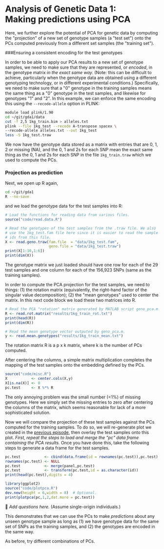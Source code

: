# Analysis of Genetic Data 1:<br>Making predictions using PCA

Here, we further explore fhe potential of PCA for genetic data by
computing the "projection" of a new set of genotype samples (a "test
set") onto the PCs computed previously from a different set samples
(the "training set").

###Ensuring a consistent encoding for the test genotypes

In order to be able to apply our PCA results to a new set of genotype
samples, we need to make sure that they are represented, or *encoded*,
in the genotype matrix *in the exact same way.* (Note: this can be
difficult to achieve, particularly when the genotype data are obtained
using a different genotyping technology, or in different experimental
conditions.) Specifically, we need to make sure that a "0" genotype in
the training samples means the same thing as a "0" genotype in the
test samples, and likewise for genotypes "1" and "2". In this example,
we can enforce the same encoding this using the `--recode-allele`
option in PLINK:

```bash
module load plink/1.90
cd ~/git/gda1/data
cut -f 2,5 1kg_train.bim > alleles.txt
plink --file 1kg_test --recode A-transpose spacex \
--recode-allele alleles.txt --out 1kg_test
less -S 1kg_test.traw
```

We now have the genotype data stored as a matrix with entries that are
0, 1, 2 or missing (NA), and the 0, 1 and 2s for each SNP mean the
exact same thing as the 0, 1 and 2s for each SNP in the file
`1kg_train.traw` which we used to compute the PCs.

### Projection as prediction

Next, we open up R again,

```bash
cd ~/git/gda1
R --no-save
```

and we load the genotype data for the test samples into R:

```R
# Load the functions for reading data from various files.
source("code/read.data.R")

# Read the genotypes of the test samples from the .traw file. We also
# use the 1kg_test.fam file here since it is easier to read the sample
# ids from this file.
X <- read.geno.traw(fam.file  = "data/1kg_test.fam",
                    geno.file = "data/1kg_test.traw")
print(X[1:10,1:6])
print(dim(X))
```

The genotype matrix we just loaded should have one row for each of the
29 test samples and one column for each of the 156,923 SNPs (same as
the training samples).

In order to compute the PCA projection for the test samples, we need
to things: (1) the rotation matrix (equivalently, the right-hand
factor of the singular value decomposition); (2) the "mean genotypes"
used to center the matrix. In this next code block we load these two
matrices into R.

```R
# Read the PCA "rotation" matrix generated by MATLAB script geno_pca.m.
R <- read.rot.matrix("results/1kg_train_rot.txt")
print(head(R))
print(dim(R))

# Read the mean genotype vector outputed by geno_pca.m.
y <- read.mean.genotypes("results/1kg_train_mean.txt")
```

The rotation matrix R is a p x k matrix, where k is the number of PCs
computed.

After centering the columns, a simple matrix multiplication completes
the mapping of the test samples onto the embedding defined by the
PCs.

```R
source("code/misc.R")
X           <- center.cols(X,y)
X[is.na(X)] <- 0
pc.test     <- X %*% R
```

The only annoying problem was the small number (<1%) of missing
genotypes. Here we simply set the missing entries to zero after
centering the columns of the matrix, which seems reasonable for lack
of a more sophisticated solution.

Now we will compare the projection of these test samples against the
PCs computed for the training samples. To do so, we will re-generate
plot we created in the [previous episode](02-pca.md), then overlay the
test samples onto this plot. *First, repeat the steps to load and
merge the "pc" data frame containing the PCA results.* Once you have
done this, take the following steps to generate a data frame for the
test samples.

```R
pc.test           <- cbind(data.frame(id = rownames(pc.test)),pc.test)
rownames(pc.test) <- NULL
pc.test           <- merge(panel,pc.test)
pc.test           <- transform(pc.test,id = as.character(id))
print(head(pc.test),digits = 4)
```

```R
library(ggplot2)
source("code/plotpca.R")
dev.new(height = 6,width = 8)  # Optional.
print(plotpca(pc,1,2,dat.more = pc.test))
```

:ledger: *Add questions here.* (Assume single-origin individuals.)

This demonstrates that we can use the PCs to make *predictions* about
any unseen genotype sample as long as (1) we have genotype data for
the same set of SNPs as the training samples, and (2) the genotypes
are encoded in the same way.

As before, try different combinations of PCs.
